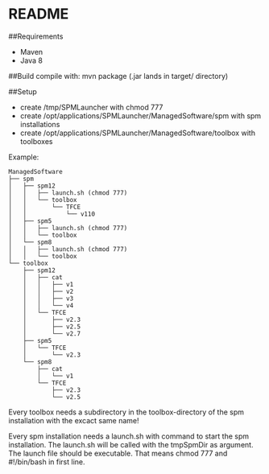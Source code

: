 # README #

##Requirements
* Maven
* Java 8

##Build
compile with:
mvn package (.jar lands in target/ directory)

##Setup
* create /tmp/SPMLauncher with chmod 777
* create /opt/applications/SPMLauncher/ManagedSoftware/spm with spm installations
* create /opt/applications/SPMLauncher/ManagedSoftware/toolbox with toolboxes

Example:
~~~~
ManagedSoftware
├── spm
│   ├── spm12
│   │   ├── launch.sh (chmod 777)
│   │   └── toolbox
│   │       └── TFCE
│   │           └── v110
│   ├── spm5
│   │   ├── launch.sh (chmod 777)
│   │   └── toolbox
│   └── spm8
│   │   ├── launch.sh (chmod 777)
│   │   └── toolbox
└── toolbox
    ├── spm12
    │   ├── cat
    │   │   ├── v1
    │   │   ├── v2
    │   │   ├── v3
    │   │   └── v4
    │   └── TFCE
    │       ├── v2.3
    │       ├── v2.5
    │       └── v2.7
    ├── spm5
    │   └── TFCE
    │       └── v2.3
    └── spm8
        ├── cat
        │   └── v1
        └── TFCE
            ├── v2.3
            └── v2.5
~~~~            
Every toolbox needs a subdirectory in the toolbox-directory of the spm installation with the excact same name!

Every spm installation needs a launch.sh with command to start the spm installation. The launch.sh will be called with the tmpSpmDir as argument. The launch file should be executable. That means chmod 777 and #!/bin/bash in first line. 
 